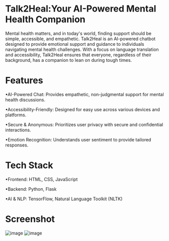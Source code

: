 # Talk2Heal:Your AI-Powered Mental Health Companion
Mental health matters, and in today's world, finding support should be simple, accessible, and empathetic. Talk2Heal is an AI-powered chatbot designed to provide emotional support and guidance to individuals navigating mental health challenges. With a focus on language translation and accessibility, Talk2Heal ensures that everyone, regardless of their background, has a companion to lean on during tough times.

# Features
•AI-Powered Chat: Provides empathetic, non-judgmental support for mental health discussions.

•Accessibility-Friendly: Designed for easy use across various devices and platforms.

•Secure & Anonymous: Prioritizes user privacy with secure and confidential interactions.

•Emotion Recognition: Understands user sentiment to provide tailored responses.


# Tech Stack
•Frontend: HTML, CSS, JavaScript

•Backend: Python, Flask

•AI & NLP: TensorFlow, Natural Language Toolkit (NLTK)


# Screenshot

![image](https://github.com/user-attachments/assets/5b78c022-5059-479e-b250-d2f4edffbff8)
![image](https://github.com/user-attachments/assets/77997283-2367-443a-90ae-30284e6e9a4b)


